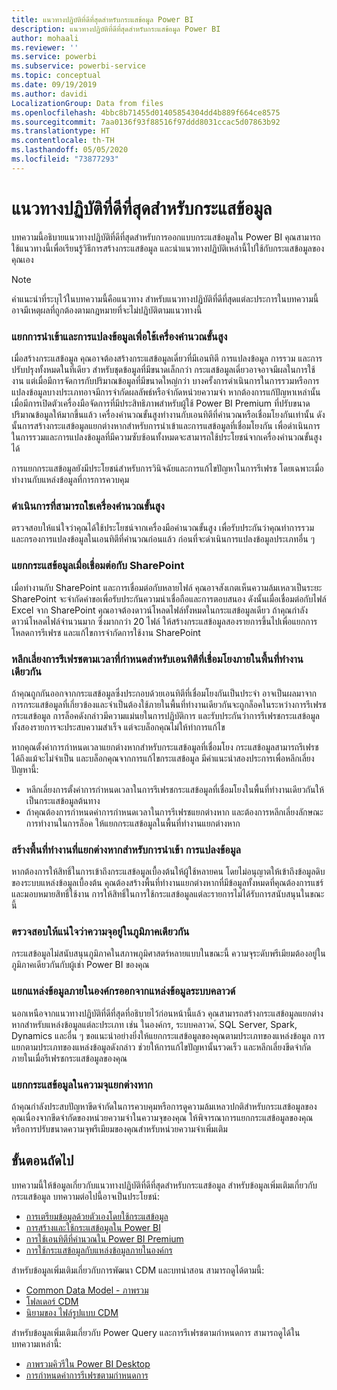 ```yaml
---
title: แนวทางปฏิบัติที่ดีที่สุดสำหรับกระแสข้อมูล Power BI
description: แนวทางปฏิบัติที่ดีที่สุดสำหรับกระแสข้อมูล Power BI
author: mohaali
ms.reviewer: ''
ms.service: powerbi
ms.subservice: powerbi-service
ms.topic: conceptual
ms.date: 09/19/2019
ms.author: davidi
LocalizationGroup: Data from files
ms.openlocfilehash: 4bbc8b71455d01405854304dd4b889f664ce8575
ms.sourcegitcommit: 7aa0136f93f88516f97ddd8031ccac5d07863b92
ms.translationtype: HT
ms.contentlocale: th-TH
ms.lasthandoff: 05/05/2020
ms.locfileid: "73877293"
---
```

# <a name="dataflows-best-practice"></a>แนวทางปฏิบัติที่ดีที่สุดสำหรับกระแสข้อมูล

บทความนี้อธิบายแนวทางปฏิบัติที่ดีที่สุดสำหรับการออกแบบกระแสข้อมูลใน Power BI คุณสามารถใช้แนวทางนี้เพื่อเรียนรู้วิธีการสร้างกระแสข้อมูล และนำแนวทางปฏิบัติเหล่านี้ไปใช้กับกระแสข้อมูลของคุณเอง

> [!NOTE]
> คำแนะนำที่ระบุไว้ในบทความนี้คือแนวทาง สำหรับแนวทางปฏิบัติที่ดีที่สุดแต่ละประการในบทความนี้ อาจมีเหตุผลที่ถูกต้องตามกฎหมายที่จะไม่ปฏิบัติตามแนวทางนี้ 
> 
> 

### <a name="split-ingestion-and-transformation-to-use-the-enhanced-compute-engine"></a>แยกการนำเข้าและการแปลงข้อมูลเพื่อใช้เครื่องคำนวณขั้นสูง

เมื่อสร้างกระแสข้อมูล คุณอาจต้องสร้างกระแสข้อมูลเดี่ยวที่มีเอนทิตี การแปลงข้อมูล การรวม และการปรับปรุงทั้งหมดในที่เดียว สำหรับชุดข้อมูลที่มีขนาดเล็กกว่า กระแสข้อมูลเดี่ยวอาจอาจมีผลในการใช้งาน แต่เมื่อมีการจัดการกับปริมาณข้อมูลที่มีขนาดใหญ่กว่า บางครั้งการดำเนินการในการรวมหรือการแปลงข้อมูลบางประเภทอาจมีการจำกัดผลลัพธ์หรือจำกัดหน่วยความจำ หากต้องการแก้ปัญหาเหล่านั้น เมื่อมีการเปิดตัวเครื่องมือจัดการที่มีประสิทธิภาพสำหรับผู้ใช้ Power BI Premium ที่ปรับขนาดปริมาณข้อมูลให้มากขึ้นแล้ว เครื่องคำนวณขั้นสูงทำงานกับเอนทิตีที่คำนวณหรือเชื่อมโยงกันเท่านั้น ดังนั้นการสร้างกระแสข้อมูลแยกต่างหากสำหรับการนำเข้าและการแสข้อมูลที่เชื่อมโยงกัน เพื่อดำเนินการในการรวมและการแปลงข้อมูลที่มีความซับซ้อนทั้งหมดจะสามารถใช้ประโยชน์จากเครื่องคำนวณขั้นสูงได้

การแยกกระแสข้อมูลยังมีประโยชน์สำหรับการวินิจฉัยและการแก้ไขปัญหาในการรีเฟรช โดยเฉพาะเมื่อทำงานกับแหล่งข้อมูลที่การการควบคุม

### <a name="perform-actions-that-can-use-the-enhanced-compute-engine"></a>ดำเนินการที่สามารถใชเครื่องคำนวณขั้นสูง

ตรวจสอบให้แน่ใจว่าคุณได้ใช้ประโยชน์จากเครื่องมือคำนวณขั้นสูง เพื่อรับประกันว่าคุณทำการรวมและกรองการแปลงข้อมูลในเอนทิตีที่คำนวณก่อนแล้ว ก่อนที่จะดำเนินการแปลงข้อมูลประเภทอื่น ๆ

### <a name="split-dataflows-when-connecting-to-sharepoint"></a>แยกกระแสข้อมูลเมื่อเชื่อมต่อกับ SharePoint

เมื่อทำงานกับ SharePoint และการเชื่อมต่อกับหลายไฟล์ คุณอาจสังเกตเห็นความล้มเหลวเป็นระยะ SharePoint จะจำกัดคำขอเพื่อรับประกันความน่าเชื่อถือและการตอบสนอง ดังนั้นเมื่อเชื่อมต่อกับไฟล์ Excel จาก SharePoint คุณอาจต้องดาวน์โหลดไฟล์ทั้งหมดในกระแสข้อมูลเดียว ถ้าคุณกำลังดาวน์โหลดไฟล์จำนวนมาก ซึ่งมากกว่า 20 ไฟล์ ให้สร้างกระแสข้อมูลสองรายการขึ้นไปเพื่อแยกการโหลดการรีเฟรช และแก้ไขการจำกัดการใช้งาน SharePoint

### <a name="avoid-scheduling-refresh-for-linked-entities-inside-the-same-workspace"></a>หลีกเลี่ยงการรีเฟรชตามเวลาที่กำหนดสำหรับเอนทิตีที่เชื่อมโยงภายในพื้นที่ทำงานเดียวกัน

ถ้าคุณถูกกันออกจากกระแสข้อมูลซึ่งประกอบด้วยเอนทิตีที่เชื่อมโยงกันเป็นประจำ อาจเป็นผลมาจากการกระแสข้อมูลที่เกี่ยวข้องและจำเป็นต้องใช้ภายในพื้นที่ทำงานเดียวกันจะถูกล็อคในระหว่างการรีเฟรชกระแสข้อมูล การล็อคดังกล่าวมีความแม่นยในการปฏิบัติการ และรับประกันว่าการรีเฟรชกระแสข้อมูลทั้งสองรายการจะประสบความสำเร็จ แต่จะบล็อกคุณไม่ให้ทำการแก้ไข 

หากคุณตั้งค่าการกำหนดเวลาแยกต่างหากสำหรับกระแสข้อมูลที่เชื่อมโยง กระแสข้อมูลสามารถรีเฟรชได้ถึงแม้จะไม่จำเป็น และบล็อกคุณจากการแก้ไขกระแสข้อมูล มีคำแนะนำสองประการเพื่อหลีกเลี่ยงปัญหานี้: 

* หลีกเลี่ยงการตั้งค่าการกำหนดเวลาในการรีเฟรชกระแสข้อมูลที่เชื่อมโยงในพื้นที่ทำงานเดียวกันให้เป็นกระแสข้อมูลต้นทาง
* ถ้าคุณต้องการกำหนดค่าการกำหนดเวลาในการรีเฟรชแยกต่างหาก และต้องการหลีกเลี่ยงลักษณะการทำงานในการล็อค ให้แยกกระแสข้อมูลในพื้นที่ทำงานแยกต่างหาก

### <a name="create-a-separate-workspace-for-ingestion-transformation"></a>สร้างพื้นที่ทำงานที่แยกต่างหากสำหรับการนำเข้า การแปลงข้อมูล

หากต้องการให้สิทธิ์ในการเข้าถึงกระแสข้อมูลเบื้องต้นให้ผู้ใช้หลายคน โดยไม่อนุญาตให้เข้าถึงข้อมูลดิบของระบบแหล่งข้อมูลเบื้องต้น คุณต้องสร้างพื้นที่ทำงานแยกต่างหากที่มีข้อมูลทั้งหมดที่คุณต้องการแชร์ และมอบหมายสิทธิ์ใช้งาน การให้สิทธิ์ในการใช้กระแสข้อมูลแต่ละรายการไม่ได้รับการสนับสนุนในขณะนี้

### <a name="ensure-capacity-is-in-the-same-region"></a>ตรวจสอบให้แน่ใจว่าความจุอยู่ในภูมิภาคเดียวกัน

กระแสข้อมูลไม่สนับสนุนภูมิภาคในสภาพภูมิศาสตร์หลายแบบในขณะนี้ ความจุระดับพรีเมียมต้องอยู่ในภูมิภาคเดียวกันกับผู้เช่า Power BI ของคุณ

### <a name="separate-on-premises-sources-from-cloud-sources"></a>แยกแหล่งข้อมูลภายในองค์กรออกจากแหล่งข้อมูลระบบคลาวด์

นอกเหนือจากแนวทางปฏิบัติที่ดีที่สุดที่อธิบายไว้ก่อนหน้านี้แล้ว คุณสามารถสร้างกระแสข้อมูลแยกต่างหากสำหรับแหล่งข้อมูลแต่ละประเภท เช่น ในองค์กร, ระบบคลาวด,์ SQL Server, Spark, Dynamics และอื่น ๆ ขอแนะนำอย่างยิ่งให้แยกกระแสข้อมูลของคุณตามประเภทของแหล่งข้อมูล การแยกตามประเภทของแหล่งข้อมูลดังกล่าว ช่วยให้การแก้ไขปัญหานั้นรวดเร็ว และหลีกเลี่ยงขีดจำกัดภายในเมื่อรีเฟรชกระแสข้อมูลของคุณ

### <a name="separate-dataflows-into-a-separate-capacity"></a>แยกกระแสข้อมูลในความจุแยกต่างหาก

ถ้าคุณกำลังประสบปัญหาขีดจำกัดในการควบคุมหรือการดูความล้มเหลวปกติสำหรับกระแสข้อมูลของคุณเนื่องจากขีดจำกัดของหน่วยความจำในความจุของคุณ ให้พิจารณาการแยกกระแสข้อมูลของคุณ หรือการปรับขนาดความจุพรีเมียมของคุณสำหรับหน่วยความจำเพิ่มเติม

## <a name="next-steps"></a>ขั้นตอนถัดไป

บทความนี้ให้ข้อมูลเกี่ยวกับแนวทางปฏิบัติที่ดีที่สุดสำหรับกระแสข้อมูล สำหรับข้อมูลเพิ่มเติมเกี่ยวกับกระแสข้อมูล บทความต่อไปนี้อาจเป็นประโยชน์:

* [การเตรียมข้อมูลด้วยตัวเองโดยใช้กระแสข้อมูล](service-dataflows-overview.md)
* [การสร้างและใช้กระแสข้อมูลใน Power BI](service-dataflows-create-use.md)
* [การใช้เอนทิตีที่คำนวณใน Power BI Premium](service-dataflows-computed-entities-premium.md)
* [การใช้กระแสข้อมูลกับแหล่งข้อมูลภายในองค์กร](service-dataflows-on-premises-gateways.md)

สำหรับข้อมูลเพิ่มเติมเกี่ยวกับการพัฒนา CDM และบทนำสอน สามารถดูได้ตามนี้:
* [Common Data Model - ภาพรวม](https://docs.microsoft.com/powerapps/common-data-model/overview)
* [โฟลเดอร์ CDM ](https://go.microsoft.com/fwlink/?linkid=2045304)
* [นิยามของ ไฟล์รูปแบบ CDM](https://go.microsoft.com/fwlink/?linkid=2045521)


สำหรับข้อมูลเพิ่มเติมเกี่ยวกับ Power Query และการรีเฟรชตามกำหนดการ สามารถดูได้ในบทความเหล่านี้:
* [ภาพรวมคิวรีใน Power BI Desktop](desktop-query-overview.md)
* [การกำหนดค่าการรีเฟรชตามกำหนดการ](refresh-scheduled-refresh.md)
